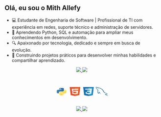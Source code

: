 ## Olá, eu sou o Mith Allefy

- 💻 Estudante de Engenharia de Software | Profissional de TI com experiência em redes, suporte técnico e administração de servidores.  
- 🚀 Aprendendo Python, SQL e automação para ampliar meus conhecimentos em desenvolvimento.  
- 🔍 Apaixonado por tecnologia, dedicado e sempre em busca de evolução.  
- 🌱 Construindo projetos práticos para desenvolver minhas habilidades e compartilhar aprendizado.  



<div align="center">
  <a href="https://github.com/STINGZADA">
    <img
      src="https://github-readme-stats.vercel.app/api?username=STINGZADA&show_icons=true&title_color=ffcc00&text_color=ffffff&bg_color=0d0d0d&border_color=333333&include_all_commits=true&count_private=true&card_width=620"
    />
    <img
      src="https://github-readme-stats.vercel.app/api/top-langs/?username=STINGZADA&layout=compact&langs_count=16&title_color=ffcc00&text_color=ffffff&bg_color=0d0d0d&border_color=333333&card_width=620"
    />
  </a>
</div>

##

<div align="center" style="display: inline_block"><br>
  <img alt="STING-Python" height="30" width="40" src="https://raw.githubusercontent.com/devicons/devicon/master/icons/python/python-original.svg">
  <img alt="STING-HTML"   height="30" width="40" src="https://raw.githubusercontent.com/devicons/devicon/master/icons/html5/html5-original.svg">
  <img alt="STING-CSS"    height="30" width="40" src="https://raw.githubusercontent.com/devicons/devicon/master/icons/css3/css3-original.svg">
  <img alt="STING-SQL"    height="30" width="40" src="https://raw.githubusercontent.com/devicons/devicon/master/icons/mysql/mysql-original.svg">
</div>


##

<div align="center">
  <a href="https://www.linkedin.com/in/mith-allefy-alves-chahini-melem-santana-43b482212/" target="_blank">
    <img src="https://img.shields.io/badge/-LinkedIn-0077B5?style=for-the-badge&logo=linkedin&logoColor=white">
  </a>
  <a href="https://discord.com/users/823994913403645359" target="_blank">
    <img src="https://img.shields.io/badge/Discord-7289DA?style=for-the-badge&logo=discord&logoColor=white">
  </a>
</div>
